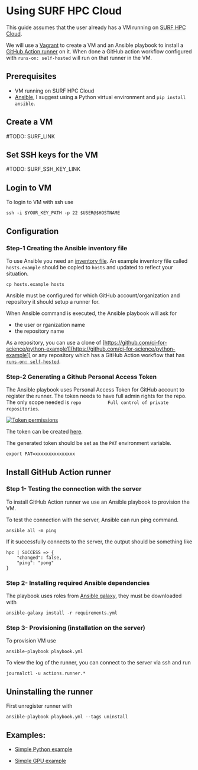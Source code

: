 # Using SURF HPC Cloud

This guide assumes that the user already has a VM running on [SURF HPC Cloud](https://www.surf.nl/en/hpc-cloud-your-flexible-compute-infrastructure).

We will use a [Vagrant](https://www.vagrantup.com) to create a VM and an Ansible playbook to install a [GitHub Action runner](https://help.github.com/en/actions/hosting-your-own-runners) on it. When done a GitHub action workflow configured with `runs-on: self-hosted` will run on that runner in the VM.

## Prerequisites

* VM running on SURF HPC Cloud
* [Ansible](https://docs.ansible.com/ansible/latest/installation_guide/intro_installation.html),
    I suggest using a Python virtual environment and `pip install ansible`.

## Create a VM

#TODO: SURF_LINK

## Set SSH keys for the VM

#TODO: SURF_SSH_KEY_LINK

## Login to VM


To login to VM with ssh use

```shell
ssh -i $YOUR_KEY_PATH -p 22 $USER@$HOSTNAME
```

## Configuration

### Step-1 Creating the Ansible inventory file

To use Ansible you need an [inventory file](https://docs.ansible.com/ansible/latest/user_guide/intro_inventory.html). An example inventory file called `hosts.example` should be copied to `hosts` and updated to reflect your situation.

```shell
cp hosts.example hosts
```

Ansible must be configured for which GitHub account/organization and repository it should setup a runner for.

When Ansible command is executed, the Ansible playbook will ask for

- the user or rganization name
- the repository name

As a repository, you can use a clone of [https://github.com/ci-for-science/python-example1](https://github.com/ci-for-science/python-example1) or any repository which has a GitHub Action workflow that has [`runs-on: self-hosted`](https://github.com/ci-for-science/python-example1/blob/4dea9c4f32a9bfcfcf166eb631c7aed3b2097d6c/.github/workflows/ci.yml#L15).

### Step-2 Generating a Github Personal Access Token

The Ansible playbook uses Personal Access Token for GitHub account to register the runner.
The token needs to have full admin rights for the repo. The only scope needed is `repo          Full control of private repositories`.

[![Token permissions](images/token_permissions.png)](https://github.com/settings/tokens)

 The token can be created [here](https://github.com/settings/tokens).

The generated token should be set as the `PAT` environment variable.

```shell
export PAT=xxxxxxxxxxxxxxx
```

## Install GitHub Action runner

### Step 1- Testing the connection with the server
To install GitHub Action runner we use an Ansible playbook to provision the VM.

To test the connection with the server, Ansible can run ping command.

```shell
ansible all -m ping
```

If it successfully connects to the server, the output should be something like

```shell
hpc | SUCCESS => {
    "changed": false,
    "ping": "pong"
}
```

### Step 2- Installing required Ansible dependencies

The playbook uses roles from [Ansible galaxy](https://galaxy.ansible.com/), they must be downloaded with

```shell
ansible-galaxy install -r requirements.yml
```

### Step 3- Provisioning (installation on the server)

To provision VM use

```shell
ansible-playbook playbook.yml
```

To view the log of the runner, you can connect to the server via ssh and run

```shell
journalctl -u actions.runner.*
```

## Uninstalling the runner

First unregister runner with

```shell
ansible-playbook playbook.yml --tags uninstall
```


## Examples:

- [Simple Python example](https://github.com/ci-for-science/python-example1)

- [Simple GPU example](https://github.com/ci-for-science/example-gpu-houston)
